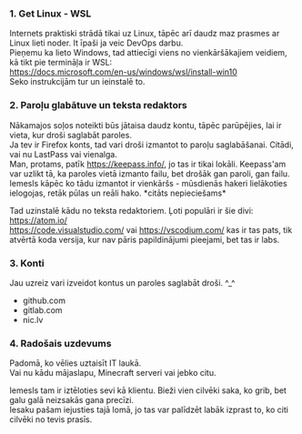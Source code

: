 ### 1. Get Linux - WSL
Internets praktiski strādā tikai uz Linux, tāpēc arī daudz maz prasmes ar Linux
lieti noder. It īpaši ja veic DevOps darbu.  
Pieņemu ka lieto Windows, tad attiecīgi viens no vienkāršākajiem veidiem,
kā tikt pie termināļa ir WSL:  
https://docs.microsoft.com/en-us/windows/wsl/install-win10  
Seko instrukcijām tur un ieinstalē to.

### 2. Paroļu glabātuve un teksta redaktors
Nākamajos soļos noteikti būs jātaisa daudz kontu, tāpēc parūpējies,
lai ir vieta, kur droši saglabāt paroles.  
Ja tev ir Firefox konts, tad vari droši izmantot to paroļu saglabāšanai.
Citādi, vai nu LastPass vai vienalga.  
Man, protams, patīk https://keepass.info/, jo tas ir tikai lokāli.
Keepass'am var uzlikt tā, ka paroles vietā izmanto failu,
bet drošāk gan paroli, gan failu.  
Iemesls kāpēc ko tādu izmantot ir vienkāršs - mūsdienās hakeri lielākoties
ielogojas, retāk pūlas un reāli hako. \*citāts nepieciešams\*  

Tad uzinstalē kādu no teksta redaktoriem. Ļoti populāri ir šie divi:  
https://atom.io/  
https://code.visualstudio.com/ vai https://vscodium.com/ kas ir tas pats,
tik atvērtā koda versija, kur nav pāris papildinājumi pieejami, bet tas ir labs.

### 3. Konti
Jau uzreiz vari izveidot kontus un paroles saglabāt droši. ^_^
- github.com
- gitlab.com
- nic.lv

### 4. Radošais uzdevums
Padomā, ko vēlies uztaisīt IT laukā.   
Vai nu kādu mājaslapu, Minecraft serveri vai jebko citu.  

Iemesls tam ir iztēloties sevi kā klientu. Bieži vien cilvēki saka, ko grib,
bet galu galā neizsakās gana precīzi.  
Iesaku pašam iejusties tajā lomā, jo tas var palīdzēt labāk izprast to,
ko citi cilvēki no tevis prasīs.  
